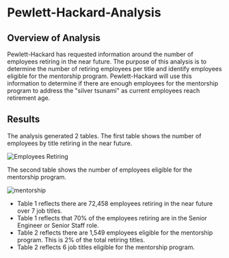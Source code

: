 # Pewlett-Hackard-Analysis

## Overview of Analysis

Pewlett-Hackard has requested information around the number of employees retiring in the near future.  The purpose of 
this analysis is to determine the number of retiring employees per title and identify employees eligible for the
mentorship program.  Pewlett-Hackard will use this information to determine if there are enough employees for 
the mentorship program to address the "silver tsunami" as current employees reach retirement age.

## Results 

The analysis generated 2 tables.  The first table shows the number of employees by title retiring in the near
future.

![Employees Retiring](https://user-images.githubusercontent.com/100876517/167323828-d2d83bfe-5720-4c5d-b428-634d7fb3a749.png)

The second table shows the number of employees eligible for the mentorship program.

![mentorship](https://user-images.githubusercontent.com/100876517/167323830-f71ae844-241c-472a-9b6e-c3cbb269e4a7.png)

* Table 1 reflects there are 72,458 employees retiring in the near future over 7 job titles.
* Table 1 reflects that 70% of the employees retiring are in the Senior Engineer or Senior Staff role.
* Table 2 reflects there are 1,549 employees eligible for the mentorship program.  This is 2% of the total
  retiring titles.
* Table 2 reflects 6 job titles eligible for the mentorship program.
